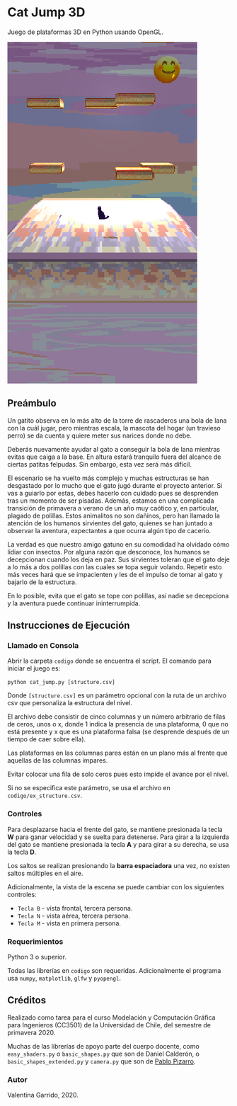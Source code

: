 # Cat Jump 3D #

Juego de plataformas 3D en Python usando OpenGL.


![Captura del gameplay](screenshots/initial_screen.png)

## Preámbulo ##

Un gatito observa en lo más alto de la torre de rascaderos una bola de lana con la cuál jugar,
pero mientras escala, la mascota del hogar (un travieso perro) se da cuenta y quiere meter sus
narices donde no debe.

Deberás nuevamente ayudar al gato a conseguir la bola de lana mientras evitas que caiga a la
base. En altura estará tranquilo fuera del alcance de ciertas patitas felpudas. Sin embargo, esta vez
será más difícil.

El escenario se ha vuelto más complejo y muchas estructuras se han desgastado por lo mucho
que el gato jugó durante el proyecto anterior. Si vas a guiarlo por estas, debes hacerlo con cuidado
pues se desprenden tras un momento de ser pisadas.
Además, estamos en una complicada transición de primavera a verano de un año muy caótico
y, en particular, plagado de polillas.
Estos animalitos no son dañinos, pero han llamado la atención de los humanos sirvientes del
gato, quienes se han juntado a observar la aventura, expectantes a que ocurra algún tipo de cacerío.

La verdad es que nuestro amigo gatuno en su comodidad ha olvidado cómo lidiar con insectos.
Por alguna razón que desconoce, los humanos se decepcionan cuando los deja en paz.
Sus sirvientes toleran que el gato deje a lo más a dos polillas con las cuales se topa seguir
volando. Repetir esto más veces hará que se impacienten y les de el impulso de tomar al gato y
bajarlo de la estructura.

En lo posible, evita que el gato se tope con polillas, así nadie se decepciona y la aventura puede
continuar ininterrumpida.

## Instrucciones de Ejecución ##

### Llamado en Consola ###

Abrir la carpeta ```codigo``` donde se encuentra el script. El comando para iniciar el juego es:

    python cat_jump.py [structure.csv]

Donde ```[structure.csv]``` es un parámetro opcional con la ruta de un archivo csv que personaliza
la estructura del nivel. 

El archivo debe consistir de cinco columnas y un número arbitrario de filas
de ceros, unos o x, donde 1 indica la presencia de una plataforma, 0 que no está presente y x que es 
una plataforma falsa (se desprende después de un tiempo de caer sobre ella). 

Las plataformas en las columnas pares están en un plano más al frente que aquellas de las columnas impares.

Evitar colocar una fila de
solo ceros pues esto impide el avance por el nivel.

Si no se especifica este parámetro, se usa el archivo en ```codigo/ex_structure.csv```.

### Controles ###

Para desplazarse hacia el frente del gato, se mantiene presionada la tecla **W** para ganar velocidad y se suelta para 
detenerse. Para girar a la izquierda del gato se mantiene presionada la tecla **A** y para girar a su derecha, se usa 
la tecla **D**.

Los saltos se realizan presionando la **barra espaciadora** una vez, no existen saltos múltiples en el aire.



Adicionalmente, la vista de la escena se puede cambiar con los siguientes controles:
* `Tecla B` - vista frontal, tercera persona.
* `Tecla N` - vista aérea, tercera persona.
* `Tecla M` - vista en primera persona.


### Requerimientos ###

Python 3 o superior.

Todas las librerías en ``codigo`` son requeridas. Adicionalmente el programa usa `numpy`, `matplotlib`, `glfw` y `pyopengl`.

## Créditos ##
Realizado como tarea para el curso Modelación y Computación Gráfica para Ingenieros (CC3501) de la Universidad de Chile,
del semestre de primavera 2020.

Muchas de las librerías de apoyo parte del cuerpo docente, como ``easy_shaders.py`` o `basic_shapes.py` 
que son de Daniel Calderón, o `basic_shapes_extended.py` y `camera.py` que son de [Pablo Pizarro](https://home.ppizarror.com/).

### Autor ###

Valentina Garrido, 2020.